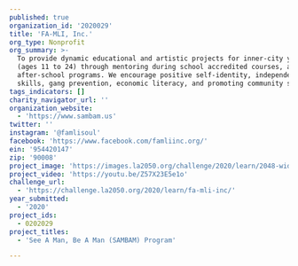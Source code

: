 ```yaml
---
published: true
organization_id: '2020029'
title: 'FA-MLI, Inc.'
org_type: Nonprofit
org_summary: >-
  To provide dynamic educational and artistic projects for inner-city youth
  (ages 11 to 24) through mentoring during school accredited courses, and
  after-school programs. We encourage positive self-identity, independence
  skills, gang prevention, economic literacy, and promoting community safety.
tags_indicators: []
charity_navigator_url: ''
organization_website:
  - 'https://www.sambam.us'
twitter: ''
instagram: '@famlisoul'
facebook: 'https://www.facebook.com/famliinc.org/'
ein: '954420147'
zip: '90008'
project_image: 'https://images.la2050.org/challenge/2020/learn/2048-wide/fa-mli-inc.jpg'
project_video: 'https://youtu.be/Z57X23E5e1o'
challenge_url:
  - 'https://challenge.la2050.org/2020/learn/fa-mli-inc/'
year_submitted:
  - '2020'
project_ids:
  - 0202029
project_titles:
  - 'See A Man, Be A Man (SAMBAM) Program'

---
```

